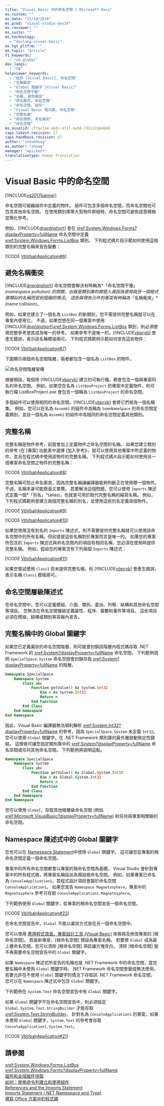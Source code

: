 ```yaml
---
title: "Visual Basic 中的命名空間 | Microsoft Docs"
ms.custom: ""
ms.date: "11/24/2016"
ms.prod: "visual-studio-dev14"
ms.reviewer: ""
ms.suite: ""
ms.technology: 
  - "devlang-visual-basic"
ms.tgt_pltfrm: ""
ms.topic: "article"
f1_keywords: 
  - "vb.global"
dev_langs: 
  - "VB"
helpviewer_keywords: 
  - "組件 [Visual Basic], 命名空間"
  - "名稱衝突"
  - "Global 關鍵字 [Visual Basic]"
  - "命名空間干擾"
  - "名稱, 避免衝突"
  - "命名衝突, 命名空間"
  - "命名空間, 組件"
  - "Visual Basic 程式碼, 命名空間"
  - "完整名稱"
  - "命名慣例, 命名衝突"
  - "命名空間"
ms.assetid: cffac744-ab8c-4f1f-ba50-732c22ab4b88
caps.latest.revision: 27
caps.handback.revision: 27
author: "stevehoag"
ms.author: "shoag"
manager: "wpickett"
translationtype: Human Translation
---
```

# Visual Basic 中的命名空間
[!INCLUDE[vs2017banner](../../../csharp/includes/vs2017banner.md)]

命名空間可組織組件中定義的物件。 組件可包含多個命名空間，而命名空間也可包含其他命名空間。 在使用類別庫等大型物件群組時，命名空間可避免語意模糊並簡化參考。  
  
 例如，[!INCLUDE[dnprdnshort](../../../csharp/getting-started/includes/dnprdnshort_md.md)] 會在 <xref:System.Windows.Forms?displayProperty=fullName> 命名空間中定義 <xref:System.Windows.Forms.ListBox> 類別。 下列程式碼片段示範如何使用這個類別的完整名稱來宣告變數：  
  
 [!CODE [VbVbalrApplication#6](../CodeSnippet/VS_Snippets_VBCSharp/VbVbalrApplication#6)]  
  
## 避免名稱衝突  
 [!INCLUDE[dnprdnshort](../../../csharp/getting-started/includes/dnprdnshort_md.md)] 命名空間會解決有時稱為*「命名空間干擾」*\(namespace pollution\) 的問題，也就是類別庫的開發人員因為使用與另一個程式庫類似的名稱而受到阻礙的情況。 這些與現有元件的衝突有時稱為*「名稱衝突」*\(name collision\)。  
  
 例如，如果您建立了一個名為 `ListBox` 的新類別，您不需提供完整名稱就可以在專案內使用它。 不過，如果您想在同一個專案中使用 [!INCLUDE[dnprdnshort](../../../csharp/getting-started/includes/dnprdnshort_md.md)]<xref:System.Windows.Forms.ListBox> 類別，則必須使用完整參考使其成為唯一的參考。 如果參考不是唯一的，[!INCLUDE[vbprvb](../../../csharp/programming-guide/concepts/linq/includes/vbprvb_md.md)] 會產生錯誤，表示該名稱模稜兩可。 下列程式碼範例示範如何宣告這些物件：  
  
 [!CODE [VbVbalrApplication#7](../CodeSnippet/VS_Snippets_VBCSharp/VbVbalrApplication#7)]  
  
 下圖顯示兩個命名空間階層，兩者都包含一個名為 `ListBox` 的物件。  
  
 ![命名空間階層架構](../../../visual-basic/programming-guide/program-structure/media/vanamespacehierarchy.png "vaNamespaceHierarchy")  
  
 根據預設，每個用 [!INCLUDE[vbprvb](../../../csharp/programming-guide/concepts/linq/includes/vbprvb_md.md)] 建立的可執行檔，都會包含一個與專案同名的命名空間。 例如，如果您在名為 `ListBoxProject` 的專案中定義物件，則可執行檔 ListBoxProject.exe 會包含一個稱為 `ListBoxProject` 的命名空間。  
  
 多個組件可以使用相同的命名空間。[!INCLUDE[vbprvb](../../../csharp/programming-guide/concepts/linq/includes/vbprvb_md.md)] 會將它們視為一個名稱集。 例如，您可以在名為 `Assemb1` 的組件中為稱為 `SomeNameSpace` 的命名空間定義類別，並自一個名為 `Assemb2` 的組件中為相同的命名空間定義其他類別。  
  
## 完整名稱  
 完整名稱是物件參考，前面會加上定義物件之命名空間的名稱。 如果您建立類別的參考 \(在 \[專案\] 功能表中選擇 \[加入參考\]\)，就可以使用其他專案中所定義的物件，並且在程式碼中使用該物件的完整名稱。 下列程式碼片段示範如何使用另一個專案命名空間之物件的完整名稱：  
  
 [!CODE [VbVbalrApplication#8](../CodeSnippet/VS_Snippets_VBCSharp/VbVbalrApplication#8)]  
  
 完整名稱可防止命名衝突，因為完整名稱讓編譯器能夠判斷正在使用哪一個物件。 不過，名稱本身可能既長又累贅。 若要解決這個問題，您可以使用 `Imports` 陳述式定義一個*「別名」*\(alias\)，也就是可用於取代完整名稱的縮寫名稱。 例如，下列程式碼範例會建立兩個完整名稱的別名，並使用這些別名定義兩個物件。  
  
 [!CODE [VbVbalrApplication#9](../CodeSnippet/VS_Snippets_VBCSharp/VbVbalrApplication#9)]  
  
 [!CODE [VbVbalrApplication#10](../CodeSnippet/VS_Snippets_VBCSharp/VbVbalrApplication#10)]  
  
 如果您使用沒有別名的 `Imports` 陳述式，則不需要提供完整名稱就可以使用該命名空間中的所有名稱，但前提是這些名稱對於專案而言是唯一的。 如果您的專案所包含的 `Imports` 陳述式與命名空間內的項目有相同名稱，您必須在使用時提供完整名稱。 例如，假設您的專案含有下列兩個 `Imports` 陳述式：  
  
 [!CODE [VbVbalrApplication#11](../CodeSnippet/VS_Snippets_VBCSharp/VbVbalrApplication#11)]  
  
 如果您嘗試使用 `Class1` 但未提供完整名稱，則 [!INCLUDE[vbprvb](../../../csharp/programming-guide/concepts/linq/includes/vbprvb_md.md)] 會產生錯誤，表示名稱 `Class1` 模稜兩可。  
  
## 命名空間層級陳述式  
 在命名空間中，您可以定義模組、介面、類別、委派、列舉、結構和其他命名空間等項目。 您無法在命名空間層級定義屬性、程序、變數和事件等項目。 這些項目必須在模組、結構或類別等容器內宣告。  
  
## 完整名稱中的 Global 關鍵字  
 如果您已定義巢狀的命名空間階層，則可能會封鎖該階層內程式碼存取 .NET Framework 的 <xref:System?displayProperty=fullName> 命名空間。 下列範例說明 `SpecialSpace.System` 命名空間會封鎖存取 <xref:System?displayProperty=fullName> 的階層。  
  
```vb  
Namespace SpecialSpace  
    Namespace System  
        Class abc  
            Function getValue() As System.Int32  
                Dim n As System.Int32  
                Return n  
            End Function  
        End Class  
    End Namespace  
End Namespace  
```  
  
 因此，Visual Basic 編譯器無法順利解析 <xref:System.Int32?displayProperty=fullName> 的參考，因為 `SpecialSpace.System` 未定義 `Int32`。 您可以使用 `Global` 關鍵字，在 .NET Framework 類別庫的最外層啟動限定性鏈結。 這樣做可讓您指定類別庫中的 <xref:System?displayProperty=fullName> 命名空間或任何其他命名空間。 下列範例將說明這點。  
  
```vb  
Namespace SpecialSpace  
    Namespace System  
        Class abc  
            Function getValue() As Global.System.Int32  
                Dim n As Global.System.Int32  
                Return n  
            End Function  
        End Class  
    End Namespace  
End Namespace  
```  
  
 您可以使用 `Global`，存取其他根層級命名空間 \(例如 <xref:Microsoft.VisualBasic?displayProperty=fullName>\) 和任何與專案相關聯的命名空間。  
  
## Namespace 陳述式中的 Global 關鍵字  
 您也可以在 [Namespace Statement](../../../visual-basic/language-reference/statements/namespace-statement.md)中使用 `Global` 關鍵字。 這可讓您從專案的根命名空間定義一個命名空間。  
  
 專案中的所有命名空間都會以專案的根命名空間為基礎。  Visual Studio 會針對專案中的所有程式碼，將專案名稱指派為預設根命名空間。 例如，如果專案已命名為 `ConsoleApplication1`，其程式設計項目會屬於命名空間 `ConsoleApplication1`。 如果您宣告 `Namespace Magnetosphere`，專案中的 `Magnetosphere` 參考可存取 `ConsoleApplication1.Magnetosphere`。  
  
 下列範例使用 `Global` 關鍵字，從專案的根命名空間宣告一個命名空間。  
  
 [!CODE [VbVbalrApplication#22](../CodeSnippet/VS_Snippets_VBCSharp/VbVbalrApplication#22)]  
  
 在命名空間宣告中，`Global` 不能以巢狀方式放在另一個命名空間中。  
  
 您可以使用 [應用程式頁面，專案設計工具 \(Visual Basic\)](/visual-studio/ide/reference/application-page-project-designer-visual-basic) 來檢視及修改專案的 \[根命名空間\]。  若是新專案，\[根命名空間\] 預設為專案名稱。 若要使 `Global` 成為最上層命名空間，您可以清除 \[根命名空間\] 項目讓方塊空白。 清除 \[根命名空間\] 就不再需要命名空間宣告中的 `Global` 關鍵字。  
  
 如果 `Namespace` 陳述式所宣告的名稱也是 .NET Framework 中的命名空間，當完整名稱中未使用 `Global` 關鍵字時，.NET Framework 命名空間會變成無法使用。 若要允許在不使用 `Global` 關鍵字的情況下存取該 .NET Framework 命名空間，您可以在 `Namespace` 陳述式中包含 `Global` 關鍵字。  
  
 下列範例在 `System.Text` 命名空間宣告中有 `Global` 關鍵字。  
  
 如果 `Global` 關鍵字不在命名空間宣告中，則必須指定 `Global.System.Text.StringBuilder` 才能存取 <xref:System.Text.StringBuilder>。 針對名為 `ConsoleApplication1` 的專案，如果未使用 `Global` 關鍵字，`System.Text` 的參考會存取 `ConsoleApplication1.System.Text`。  
  
 [!CODE [VbVbalrApplication#21](../CodeSnippet/VS_Snippets_VBCSharp/VbVbalrApplication#21)]  
  
## 請參閱  
 <xref:System.Windows.Forms.ListBox>   
 <xref:System.Windows.Forms?displayProperty=fullName>   
 [組件和全域組件快取](../Topic/Assemblies%20and%20the%20Global%20Assembly%20Cache%20\(C%23%20and%20Visual%20Basic\).md)   
 [如何：使用命令列建立和使用組件](../Topic/How%20to:%20Create%20and%20Use%20Assemblies%20Using%20the%20Command%20Line%20\(C%23%20and%20Visual%20Basic\).md)   
 [References and the Imports Statement](../../../visual-basic/programming-guide/program-structure/references-and-the-imports-statement.md)   
 [Imports Statement \(.NET Namespace and Type\)](../../../visual-basic/language-reference/statements/imports-statement-net-namespace-and-type.md)   
 [撰寫 Office 方案中的程式碼](/office-dev/office-dev/writing-code-in-office-solutions)